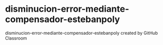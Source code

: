 # disminucion-error-mediante-compensador-estebanpoly
disminucion-error-mediante-compensador-estebanpoly created by GitHub Classroom
